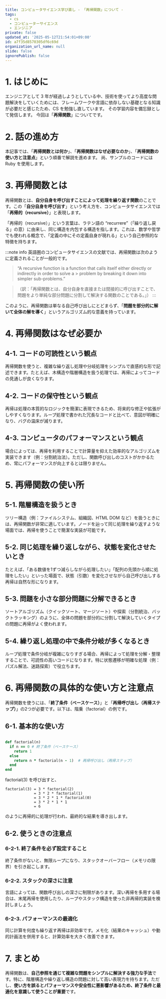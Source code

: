 ```yaml
---
title: コンピュータサイエンス学び直し - 「再帰関数」について -
tags:
  - cs
  - コンピューターサイエンス
  - エンジニア
private: false
updated_at: '2025-05-12T21:54:01+09:00'
id: a7f35d8570305df6c69d
organization_url_name: null
slide: false
ignorePublish: false
---
```


# 1. はじめに

エンジニアとして 3 年が経過しようとしている中、技術を使ってより高度な問題解決をしていくためには、フレームワークや言語に依存しない基礎となる知識が必要だと感じたため、CS を勉強し直しています。
その学習内容を備忘録として発信します。
今回は「**再帰関数**」についてです。

# 2. 話の進め方

本記事では、「**再帰関数とは何か**」、「**再帰関数はなぜ必要なのか**」、「**再帰関数の使い方と注意点**」という順番で解説を進めます。
尚、サンプルのコードには Ruby を使用します。

# 3. 再帰関数とは

再帰関数とは、**自分自身を呼び出すことによって処理を繰り返す関数**のことです。この「**自分自身を呼び出す**」という考え方を、コンピュータサイエンスでは「**再帰的（recursive）**」と表現します。

「再帰的（recursive）」という言葉は、ラテン語の “recurrere”（「繰り返し戻る」の意）に由来し、同じ構造を内包する構造を指します。これは、数学や哲学でも使われる概念で、「定義の中にその定義自身が現れる」という自己参照的な特徴を持ちます。

:::note info
英語圏のコンピュータサイエンスの文献では、再帰関数は次のように定義されることが一般的です。

> “A recursive function is a function that calls itself either directly or indirectly in order to solve a > problem by breaking it down into simpler sub-problems.”

>（訳：「再帰関数とは、自分自身を直接または間接的に呼び出すことで、問題をより単純な部分問題に分割して解決する関数のことである。」）
:::

このように、再帰関数は単なる自己呼び出しにとどまらず、「**問題を部分的に解いて全体の解を導く**」というアルゴリズム的な意義を持っています。

# 4. 再帰関数はなぜ必要か

## 4-1. コードの可読性という観点

再帰関数を使うと、複雑な繰り返し処理や分岐処理をシンプルで直感的な形で記述できます。たとえば、木構造や階層構造を扱う処理では、再帰によってコードの見通しが良くなります。

## 4-2. コードの保守性という観点

再帰は処理の本質的なロジックを簡潔に表現できるため、将来的な修正や拡張がしやすくなります。ループ処理で書かれた冗長なコードと比べて、意図が明確になり、バグの温床が減ります。

## 4-3. コンピュータのパフォーマンスという観点

場合によっては、再帰を利用することで計算量を抑えた効率的なアルゴリズムを実装できます（例：分割統治法）。ただし、関数呼び出しのコストがかかるため、常にパフォーマンスが向上するとは限りません。

# 5. 再帰関数の使い所

## 5-1. 階層構造を扱うとき

ツリー構造（例：ファイルシステム、組織図、HTML DOM など）を扱うときには、再帰関数が非常に適しています。ノードを辿って同じ処理を繰り返すような場面では、再帰を使うことで簡潔な実装が可能です。

## 5-2. 同じ処理を繰り返しながら、状態を変化させたいとき

たとえば、「ある数値を1ずつ減らしながら処理したい」「配列の先頭から順に処理をしたい」といった場面で、状態（引数）を変化させながら自己呼び出しする再帰は自然な形になります。

## 5-3. 問題を小さな部分問題に分解できるとき

ソートアルゴリズム（クイックソート、マージソート）や探索（分割統治、バックトラッキング）のように、全体の問題を部分的に分割して解決していくタイプの問題に再帰がよく使われます。

## 5-4. 繰り返し処理の中で条件分岐が多くなるとき

ループ処理で条件分岐が複雑になりすぎる場合、再帰によって処理を分解・整理することで、可読性の高いコードになります。特に状態遷移が明確な処理（例：パズル解法、迷路探索）で役立ちます。

# 6. 再帰関数の具体的な使い方と注意点

再帰関数を使うには、「**終了条件（ベースケース）**」と「**再帰呼び出し（再帰ステップ）**」の2つが必要です。以下は、階乗（factorial）の例です。

## 6-1. 基本的な使い方

``` ruby

def factorial(n)
  if n == 0 # 終了条件（ベースケース）
    return 1
  else
    return n * factorial(n - 1)  # 再帰呼び出し（再帰ステップ）
  end
end

```
factorial(3) を呼び出すと、
```
factorial(3) = 3 * factorial(2)
             = 3 * 2 * factorial(1)
             = 3 * 2 * 1 * factorial(0)
             = 3 * 2 * 1 * 1
             = 6
```
のように再帰的に処理が行われ、最終的な結果を導き出します。

## 6-2. 使うときの注意点

### 6-2-1. 終了条件を必ず設定すること

終了条件がないと、無限ループになり、スタックオーバーフロー（メモリの限界）を引き起こします。

### 6-2-2. スタックの深さに注意

言語によっては、関数呼び出しの深さに制限があります。深い再帰を多用する場合は、末尾再帰を使用したり、ループやスタック構造を使った非再帰的実装を検討しましょう。

### 6-2-3. パフォーマンスの最適化

同じ計算を何度も繰り返す再帰は非効率です。メモ化（結果のキャッシュ）や動的計画法を併用すると、計算効率を大きく改善できます。

# 7. まとめ

再帰関数は、**自己参照を通じて複雑な問題をシンプルに解決する強力な手法**です。特に、階層構造や繰り返し構造の問題に対して高い表現力を持ちます。ただし、**使い方を誤るとパフォーマンスや安全性に悪影響があるため、終了条件と最適化を意識して使うことが重要**です。

